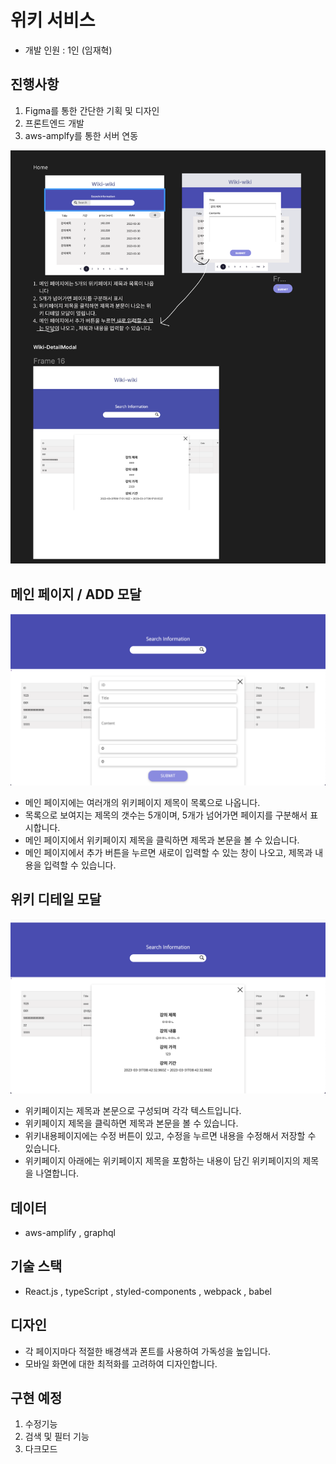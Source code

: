# 위키 서비스

- 개발 인원 : 1인 (임재혁)

## 진행사항
1. Figma를 통한 간단한 기획 및 디자인
2. 프론트엔드 개발
3. aws-amplfy를 통한 서버 연동

  <img width="642" alt="image" src="https://github.com/Jaehyuksssss/wiki-wiki/blob/master/public/Images/Figma.png?raw=true">


## 메인 페이지  / ADD 모달
  <img width="642" alt="image" src="https://github.com/Jaehyuksssss/wiki-wiki/blob/master/public/Images/ADDMODAL.png?raw=true">

- 메인 페이지에는 여러개의 위키페이지 제목이 목록으로 나옵니다.
- 목록으로 보여지는 제목의 갯수는 5개이며, 5개가 넘어가면 페이지를 구분해서 표시합니다.
- 메인 페이지에서 위키페이지 제목을 클릭하면 제목과 본문을 볼 수 있습니다.
- 메인 페이지에서 추가 버튼을 누르면 새로이 입력할 수 있는 창이 나오고, 제목과 내용을 입력할 수 있습니다.

## 위키 디테일 모달 
  <img width="642" alt="image" src="https://github.com/Jaehyuksssss/wiki-wiki/blob/master/public/Images/DetailModal.png?raw=true">

- 위키페이지는 제목과 본문으로 구성되며 각각 텍스트입니다.
- 위키페이지 제목을 클릭하면 제목과 본문을 볼 수 있습니다.
- 위키내용페이지에는 수정 버튼이 있고, 수정을 누르면 내용을 수정해서 저장할 수 있습니다.
- 위키페이지 아래에는 위키페이지 제목을 포함하는 내용이 담긴 위키페이지의 제목을 나열합니다.

## 데이터

- aws-amplify , graphql

## 기술 스택

- React.js , typeScript , styled-components , webpack , babel

## 디자인

- 각 페이지마다 적절한 배경색과 폰트를 사용하여 가독성을 높입니다.
- 모바일 화면에 대한 최적화를 고려하여 디자인합니다.

## 구현 예정
1. 수정기능
2. 검색 및 필터 기능
3. 다크모드